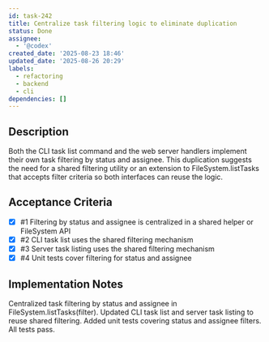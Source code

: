 ```yaml
---
id: task-242
title: Centralize task filtering logic to eliminate duplication
status: Done
assignee:
  - '@codex'
created_date: '2025-08-23 18:46'
updated_date: '2025-08-26 20:29'
labels:
  - refactoring
  - backend
  - cli
dependencies: []
---
```


## Description

Both the CLI task list command and the web server handlers implement their own task filtering by status and assignee. This duplication suggests the need for a shared filtering utility or an extension to FileSystem.listTasks that accepts filter criteria so both interfaces can reuse the logic.

## Acceptance Criteria
<!-- AC:BEGIN -->
- [x] #1 Filtering by status and assignee is centralized in a shared helper or FileSystem API
- [x] #2 CLI task list uses the shared filtering mechanism
- [x] #3 Server task listing uses the shared filtering mechanism
- [x] #4 Unit tests cover filtering for status and assignee
<!-- AC:END -->

## Implementation Notes

Centralized task filtering by status and assignee in FileSystem.listTasks(filter). Updated CLI task list and server task listing to reuse shared filtering. Added unit tests covering status and assignee filters. All tests pass.
